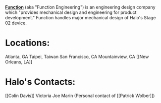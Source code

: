 [**Function**](http://www.function.com/) (aka "Function Engineering") is an engineering design company which "provides mechanical design and engineering for product development." Function handles major mechanical design of Halo's Stage 02 device.

# Locations:
Atlanta, GA
Taipei, Taiwan
San Francisco, CA
Mountainview, CA
[[New Orleans, LA]]

# Halo's Contacts:
[[Colin Davis]]
Victoria
Joe Marin (Personal contact of [[Patrick Wolber]])